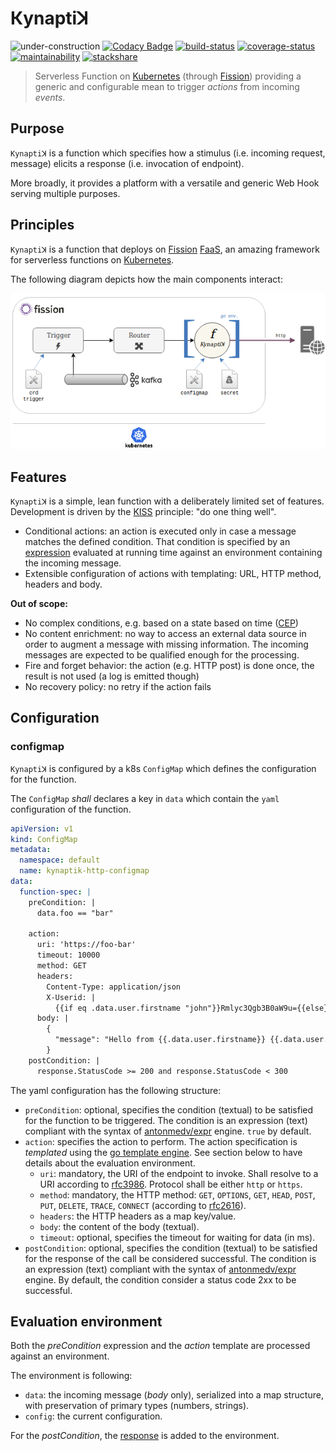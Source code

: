 Кynaptiꓘ
========

![under-construction](https://img.shields.io/badge/%F0%9F%9A%A7-under%20construction-important)
[![Codacy Badge](https://api.codacy.com/project/badge/Grade/ef38ed828c4c494f83e63cb3f65d0e30)](https://app.codacy.com/app/ccamel/kynaptik?utm_source=github.com&utm_medium=referral&utm_content=ccamel/kynaptik&utm_campaign=Badge_Grade_Dashboard)
[![build-status](https://travis-ci.org/ccamel/kynaptik.svg?branch=master)](https://travis-ci.org/ccamel/kynaptik)
[![coverage-status](https://coveralls.io/repos/github/ccamel/kynaptik/badge.svg?branch=master&kill_cache=1)](https://coveralls.io/github/ccamel/kynaptik?branch=master)
[![maintainability](https://api.codeclimate.com/v1/badges/bb38e3df1b0591b4d1ef/maintainability)](https://codeclimate.com/github/ccamel/kynaptik/maintainability)
[![stackshare](http://img.shields.io/badge/tech-stack-0690fa.svg?style=flat)](https://stackshare.io/ccamel/kynaptik)

> Serverless Function on [Kubernetes] (through [Fission](https://fission.io/)) providing a generic and configurable mean to trigger _actions_ from incoming _events_.

## Purpose

`Kynaptiꓘ` is a function which specifies how a stimulus (i.e. incoming request, message) elicits a response (i.e. invocation of endpoint).

More broadly, it provides a platform with a versatile and generic Web Hook serving multiple purposes.

## Principles

`Kynaptiꓘ` is a function that deploys on [Fission] [FaaS](https://en.wikipedia.org/wiki/Function_as_a_service), an amazing framework for serverless functions on [Kubernetes].

The following diagram depicts how the main components interact:

![overview](doc/kynaptik-overview.png)

## Features

`Kynaptiꓘ` is a simple, lean function with a deliberately limited set of features. Development is driven by the [KISS](https://en.wikipedia.org/wiki/KISS_principle) principle:
"do one thing well".

- Conditional actions: an action is executed only in case a message matches the defined condition. That condition is specified by an [expression](https://github.com/antonmedv/expr) evaluated
at running time against an environment containing the incoming message.
- Extensible configuration of actions with templating: URL, HTTP method, headers and body.

__Out of scope:__

- No complex conditions, e.g. based on a state based on time ([CEP](https://en.wikipedia.org/wiki/Complex_event_processing))
- No content enrichment: no way to access an external data source in order to augment a message with missing information.
The incoming messages are expected to be qualified enough for the processing.
- Fire and forget behavior: the action (e.g. HTTP post) is done once, the result is not used (a log is emitted though)
- No recovery policy: no retry if the action fails

## Configuration

### configmap

`Kynaptiꓘ` is configured by a k8s `ConfigMap` which defines the configuration for the function.

The `ConfigMap` _shall_ declares a key in `data` which contain the `yaml` configuration of the function.

```yaml
apiVersion: v1
kind: ConfigMap
metadata:
  namespace: default
  name: kynaptik-http-configmap
data:
  function-spec: |
    preCondition: |
      data.foo == "bar"

    action:
      uri: 'https://foo-bar'      
      timeout: 10000
      method: GET
      headers:
        Content-Type: application/json
        X-Userid: |
          {{if eq .data.user.firstname "john"}}Rmlyc3Qgb3B0aW9u={{else}}U2Vjb25kIG9wdGlvbg=={{end}}
      body: |
        {
          "message": "Hello from {{.data.user.firstname}} {{.data.user.lastname}}"
        }
    postCondition: |
      response.StatusCode >= 200 and response.StatusCode < 300
```

The yaml configuration has the following structure:

- `preCondition`: optional, specifies the condition (textual) to be satisfied for the function to be triggered. The condition is an expression 
(text) compliant with the syntax of [antonmedv/expr](https://github.com/antonmedv/expr/blob/master/docs/Language-Definition.md) engine. `true` by default.
- `action`: specifies the action to perform. The action specification is _templated_ using the [go template engine](https://golang.org/pkg/text/template/).
See section below to have details about the evaluation environment.
  - `uri`: mandatory, the URI of the endpoint to invoke. Shall resolve to a URI according to [rfc3986](https://www.ietf.org/rfc/rfc3986.txt).
  Protocol shall be either `http` or `https`.
  - `method`: mandatory, the HTTP method: `GET`, `OPTIONS`, `GET`, `HEAD`, `POST`, `PUT`, `DELETE`, `TRACE`, `CONNECT` (according to [rfc2616](https://www.ietf.org/rfc/rfc2616.txt)).
  - `headers`: the HTTP headers as a map key/value.
  - `body`: the content of the body (textual).
  - `timeout`: optional, specifies the timeout for waiting for data (in ms).
- `postCondition`: optional, specifies the condition (textual) to be satisfied for the response of the call be considered successful.
The condition is an expression (text) compliant with the syntax of [antonmedv/expr](https://github.com/antonmedv/expr/blob/master/docs/Language-Definition.md) engine.
By default, the condition consider a status code 2xx to be successful.

## Evaluation environment

Both the _preCondition_ expression and the _action_ template are processed against an environment.

The environment is following:

- `data`: the incoming message (_body_ only), serialized into a map structure, with preservation of primary types (numbers, strings).
- `config`: the current configuration.

For the _postCondition_, the [response](https://golang.org/pkg/net/http/#Response) is added to the environment. 

[Kubernetes]: https://kubernetes.io/
[Fission]: https://fission.io/
[Kafka]: https://kafka.apache.org/
